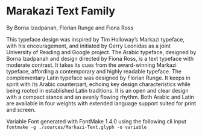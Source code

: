 # Marakazi Text Family
By Borna Izadpanah, Florian Runge and Fiona Ross

This typeface design was inspired by Tim Holloway’s Markazi typeface, with his encouragement, and initiated by Gerry Leonidas as a joint University of Reading and Google project. The Arabic typeface, designed by Borna Izadpanah and design directed by Fiona Ross, is a text typeface with moderate contrast. It takes its cues from the award-winning Markazi typeface, affording a contemporary and highly readable typeface. The complementary Latin typeface was designed by Florian Runge. It keeps in spirit with its Arabic counterpart, echoing key design characteristics while being rooted in established Latin traditions. It is an open and clear design with a compact stance and an evenly flowing rhythm. Both Arabic and Latin are available in four weights with extended language support suited for print and screen.

Variable Font generated with FontMake 1.4.0 using the following cli input `fontmake -g ./sources/Markazi-Text.glyph -o variable`
